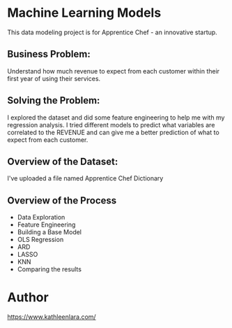 # Machine Learning Models

This data modeling project is for Apprentice Chef - an innovative startup.

## Business Problem:
Understand how much revenue to expect from each customer within their first year of using their services.

## Solving the Problem:
I explored the dataset and did some feature engineering to help me with my regression analysis. I tried different models to predict what variables are correlated to the REVENUE and can give me a better prediction of what to expect from each customer.

## Overview of the Dataset:
I've uploaded a file named Apprentice Chef Dictionary

## Overview of the Process
- Data Exploration
- Feature Engineering
- Building a Base Model
- OLS Regression
- ARD 
- LASSO
- KNN
- Comparing the results


# Author
https://www.kathleenlara.com/
